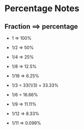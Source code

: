 # Percentage Notes


## Fraction ==> percentage

- 1 => 100%
- 1/2 => 50%
- 1/4 => 25%
- 1/8 => 12.5%
- 1/16 => 6.25%

- 1/3 = 33(1/3) = 33.33%
- 1/6 = 16.66%
- 1/9 => 11.11%
- 1/12 => 8.33%
- 1/11 => 0.099%


